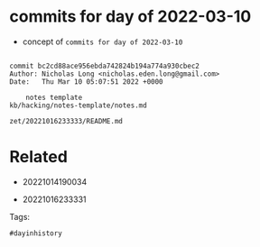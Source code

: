 # commits for day of 2022-03-10

- concept of `commits for day of 2022-03-10`

```

commit bc2cd88ace956ebda742824b194a774a930cbec2
Author: Nicholas Long <nicholas.eden.long@gmail.com>
Date:   Thu Mar 10 05:07:51 2022 +0000

    notes template
kb/hacking/notes-template/notes.md
```

` zet/20221016233333/README.md `

# Related

- 20221014190034

- 20221016233331

Tags:

    #dayinhistory
